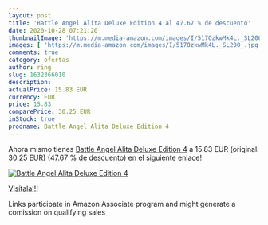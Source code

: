 ```yaml
---
layout: post
title: 'Battle Angel Alita Deluxe Edition 4 al 47.67 % de descuento'
date: 2020-10-28 07:21:20
thumbnailImage: 'https://m.media-amazon.com/images/I/517OzkwMk4L._SL200_.jpg'
images: [ 'https://m.media-amazon.com/images/I/517OzkwMk4L._SL200_.jpg' ]
comments: true
category: ofertas
author: ring
slug: 1632366010
description:
actualPrice: 15.83 EUR
currency: EUR
price: 15.83
comparePrice: 30.25 EUR
inStock: true
prodname: Battle Angel Alita Deluxe Edition 4
---
```


Ahora mismo tienes [Battle Angel Alita Deluxe Edition 4](https://www.amazon.es/dp/1632366010/?tag=tolees-21) a 15.83 EUR (original: 30.25 EUR) (47.67 %  de descuento) en el siguiente enlace!

[![Battle Angel Alita Deluxe Edition 4](https://m.media-amazon.com/images/I/517OzkwMk4L._SL200_.jpg)](https://www.amazon.es/dp/1632366010/?tag=tolees-21)

[Visítala!!!](https://www.amazon.es/dp/1632366010/?tag=tolees-21)

Links participate in Amazon Associate program and might generate a comission on qualifying sales
